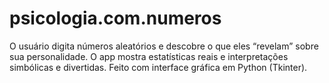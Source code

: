 # psicologia.com.numeros
O usuário digita números aleatórios e descobre o que eles “revelam” sobre sua personalidade. O app mostra estatísticas reais e interpretações simbólicas e divertidas. Feito com interface gráfica em Python (Tkinter).
